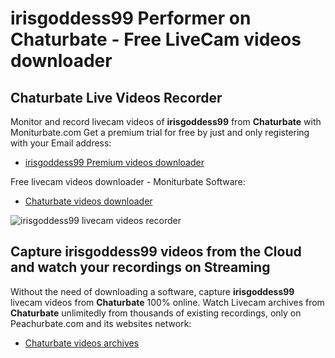 # irisgoddess99 Performer on Chaturbate - Free LiveCam videos downloader

## Chaturbate Live Videos Recorder

Monitor and record livecam videos of **irisgoddess99** from **Chaturbate** with Moniturbate.com
Get a premium trial for free by just and only registering with your Email address:
* [irisgoddess99 Premium videos downloader](https://moniturbate.com/request-demo-licence-key.html)

Free livecam videos downloader - Moniturbate Software:
* [Chaturbate videos downloader](https://moniturbate.com/moniturbate-download-software.html)

![irisgoddess99 livecam videos recorder](https://peachurnet.com/templates/moniturbate-software.png)


## Capture irisgoddess99 videos from the Cloud and watch your recordings on Streaming

Without the need of downloading a software, capture **irisgoddess99** livecam videos from **Chaturbate** 100% online.
Watch Livecam archives from **Chaturbate** unlimitedly from thousands of existing recordings, only on Peachurbate.com and its websites network:
* [Chaturbate videos archives](https://peachurnet.com/)